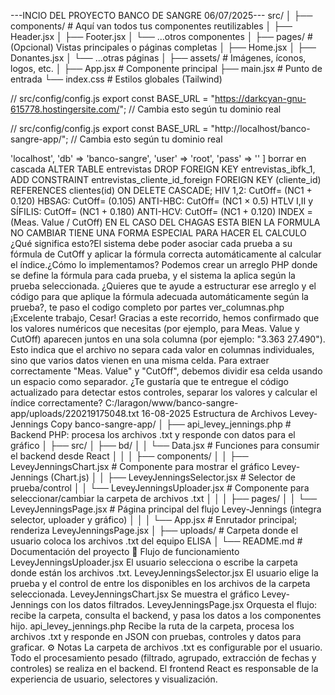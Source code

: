 ---INCIO DEL PROYECTO BANCO DE SANGRE 06/07/2025---
src/
│
├── components/      # Aquí van todos tus componentes reutilizables
│   ├── Header.jsx
│   ├── Footer.jsx
│   └── ...otros componentes
│
├── pages/           # (Opcional) Vistas principales o páginas completas
│   ├── Home.jsx
│   ├── Donantes.jsx
│   └── ...otras páginas
│
├── assets/          # Imágenes, íconos, logos, etc.
│
├── App.jsx          # Componente principal
├── main.jsx         # Punto de entrada
└── index.css        # Estilos globales (Tailwind)


// src/config/config.js
export const BASE_URL = "https://darkcyan-gnu-615778.hostingersite.com/"; // Cambia esto según tu dominio real

// src/config/config.js
export const BASE_URL = "http://localhost/banco-sangre-app/";
 // Cambia esto según tu dominio real


<?php
return [
    'host' => 'localhost',
    'db'   => 'banco-sangre',
    'user' => 'root',
    'pass' => ''
]


borrar en cascada
ALTER TABLE entrevistas
DROP FOREIGN KEY entrevistas_ibfk_1,
ADD CONSTRAINT entrevistas_cliente_id_foreign
FOREIGN KEY (cliente_id) REFERENCES clientes(id)
ON DELETE CASCADE;


HIV 1,2: CutOff= (NC1 + 0.120)
HBSAG: CutOff= (0.105)
ANTI-HBC: CutOff= (NC1 × 0.5)
HTLV I,II y SÍFILIS: CutOff= (NC1 + 0.180) 
ANTI-HCV: CutOff= (NC1 + 0.120)
INDEX = (Meas. Value / CutOff)
EN EL CASO DEL CHAGAS ESTA BIEN LA FORMULA NO CAMBIAR TIENE
UNA FORMA ESPECIAL PARA HACER EL CALCULO
¿Qué significa esto?El sistema debe poder asociar cada 
prueba a su fórmula de CutOff y aplicar la fórmula correcta 
automáticamente al calcular el índice.¿Cómo lo implementamos?
Podemos crear un arreglo PHP donde se define la fórmula para 
cada prueba, y el sistema la aplica según la prueba seleccionada.
¿Quieres que te ayude a estructurar ese arreglo y el código 
para que aplique la fórmula adecuada automáticamente según 
la prueba?, te paso el codigo completo por partes ver_columnas.php

¡Excelente trabajo, Cesar! Gracias a este recorrido, hemos confirmado que los valores numéricos que necesitas (por ejemplo, para Meas. Value y CutOff) aparecen juntos en una sola columna (por ejemplo: "3.363 27.490"). Esto indica que el archivo no separa cada valor en columnas individuales, sino que varios datos vienen en una misma celda.

Para extraer correctamente "Meas. Value" y "CutOff", debemos dividir esa celda usando un espacio como separador. ¿Te gustaría que te entregue el código actualizado para detectar estos controles, separar los valores y calcular el índice correctamente?


C:/laragon/www/banco-sangre-app/uploads/220219175048.txt


16-08-2025

 Estructura de Archivos Levey-Jennings
Copy
banco-sangre-app/
│
├── api_levey_jennings.php         # Backend PHP: procesa los archivos .txt y responde con datos para el gráfico
│
├── src/
│   ├── bd/
│   │   └── Data.jsx               # Funciones para consumir el backend desde React
│   │
│   ├── components/
│   │   ├── LeveyJenningsChart.jsx     # Componente para mostrar el gráfico Levey-Jennings (Chart.js)
│   │   ├── LeveyJenningsSelector.jsx  # Selector de prueba/control
│   │   └── LeveyJenningsUploader.jsx  # Componente para seleccionar/cambiar la carpeta de archivos .txt
│   │
│   ├── pages/
│   │   └── LeveyJenningsPage.jsx      # Página principal del flujo Levey-Jennings (integra selector, uploader y gráfico)
│   │
│   └── App.jsx                    # Enrutador principal; renderiza LeveyJenningsPage.jsx
│
├── uploads/                       # Carpeta donde el usuario coloca los archivos .txt del equipo ELISA
│
└── README.md                      # Documentación del proyecto
🔄 Flujo de funcionamiento
LeveyJenningsUploader.jsx
El usuario selecciona o escribe la carpeta donde están los archivos .txt.

LeveyJenningsSelector.jsx
El usuario elige la prueba y el control de entre los disponibles en los archivos de la carpeta seleccionada.

LeveyJenningsChart.jsx
Se muestra el gráfico Levey-Jennings con los datos filtrados.

LeveyJenningsPage.jsx
Orquesta el flujo: recibe la carpeta, consulta el backend, y pasa los datos a los componentes hijo.

api_levey_jennings.php
Recibe la ruta de la carpeta, procesa los archivos .txt y responde en JSON con pruebas, controles y datos para graficar.

⚙️ Notas
La carpeta de archivos .txt es configurable por el usuario.
Todo el procesamiento pesado (filtrado, agrupado, extracción de fechas y controles) se realiza en el backend.
El frontend React es responsable de la experiencia de usuario, selectores y visualización.